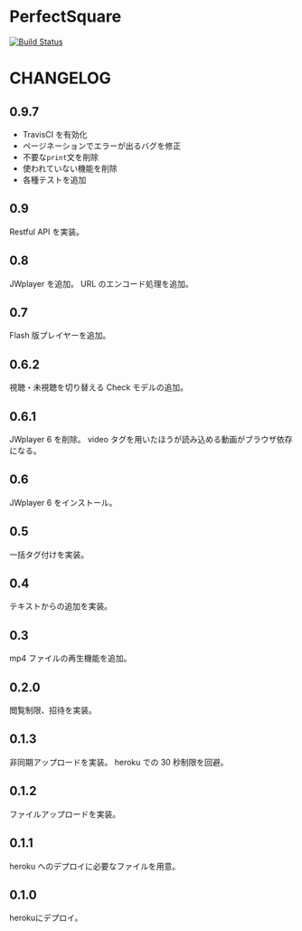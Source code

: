# PerfectSquare
[![Build Status](https://travis-ci.org/sandmark/DjangoPerfectSquare.svg?branch=develop)](https://travis-ci.org/sandmark/DjangoPerfectSquare)

# CHANGELOG

## 0.9.7
- TravisCI を有効化
- ページネーションでエラーが出るバグを修正
- 不要な`print`文を削除
- 使われていない機能を削除
- 各種テストを追加

## 0.9
Restful API を実装。

## 0.8
JWplayer を追加。
URL のエンコード処理を追加。

## 0.7
Flash 版プレイヤーを追加。

## 0.6.2
視聴・未視聴を切り替える Check モデルの追加。

## 0.6.1
JWplayer 6 を削除。
video タグを用いたほうが読み込める動画がブラウザ依存になる。

## 0.6
JWplayer 6 をインストール。

## 0.5
一括タグ付けを実装。

## 0.4
テキストからの追加を実装。

## 0.3
mp4 ファイルの再生機能を追加。

## 0.2.0
閲覧制限、招待を実装。

## 0.1.3
非同期アップロードを実装。
heroku での 30 秒制限を回避。

## 0.1.2
ファイルアップロードを実装。

## 0.1.1
heroku へのデプロイに必要なファイルを用意。

## 0.1.0
herokuにデプロイ。
